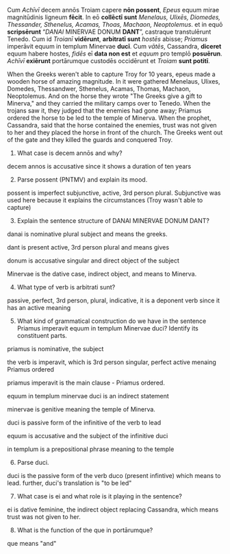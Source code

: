 Cum *Achīvī* decem annōs Troiam capere **nōn possent**, *Epeus* equum mirae magnitūdinis ligneum **fēcit**.
In eō **collēctī sunt** *Menelaus, Ulixēs, Diomedes, Thessander, Sthenelus, Acamas, Thoas, Machaon, Neoptolemus*.
et in equō **scripsērunt** “*DANAI* MINERVAE DONUM **DANT**”, castraque transtulērunt Tenedo.
Cum id *Troianī* **vidērunt**, **arbitratī sunt** *hostēs* abisse;
*Priamus* imperāvit equum in templum Minervae **ducī**.
Cum *vātēs*, Cassandra, **diceret** equum habere hostes, *fidēs* eī **data non est** et *equum* pro templō **posuērun**.
*Achīvī* **exiērunt** portārumque custodēs occidērunt et *Troiam* **sunt potitī**.

When the Greeks weren't able to capture Troy for 10 years,
epeus made a wooden horse of amazing magnitude.
In it were gathered Menelaus, Ulixes, Domedes, Thessandwer, Sthenelus, Acamas, Thomas, Machaon, Neoptolemus.
And on the horse they wrote "The Greeks give a gift to Minerva," and they carried the military camps over to Tenedo.
When the trojans saw it, they judged that the enemies had gone away;
Priamus ordered the horse to be led to the temple of Minerva.
When the prophet, Cassandra, said that the horse contained the enemies,
 trust was not given to her and they placed the horse in front of the church.
The Greeks went out of the gate
and they killed the guards and conquered Troy. 

1. What case is decem annōs and why?

decem annos is accusative since it shows a duration of ten years

2. Parse possent (PNTMV) and explain its mood.

possent is imperfect subjunctive, active, 3rd person plural. Subjunctive was used here because it explains the circumstances (Troy wasn't able to capture)

3. Explain the sentence structure of DANAI MINERVAE DONUM DANT?

danai is nominative plural subject and means the greeks. 

dant is present active, 3rd person plural and means gives

donum is accusative singular and direct object of the subject

Minervae is the dative case, indirect object, and means to Minerva. 

4. What type of verb is arbitrati sunt?

passive, perfect, 3rd person, plural, indicative, it is a deponent verb since it has an active meaning

5. What kind of grammatical construction do we have in the sentence Priamus imperavit equum in templum Minervae duci? Identify its constituent parts.

priamus is nominative, the subject

the verb is imperavit, which is 3rd person singular, perfect active menaing Priamus ordered

priamus imperavit is the main clause - Priamus ordered. 

equum in templum minervae duci is an indirect statement
    
   minervae is genitive meaning the temple of Minerva.
   
   duci is passive form of the infinitive of the verb to lead
   
   equum is accusative and the subject of the infinitive duci
   
   in templum is a prepositional phrase meaning to the temple

6. Parse duci.

duci is the passive form of the verb duco (present infintive) which means to lead. further, duci's translation is "to be led"

7. What case is ei and what role is it playing in the sentence?

ei is dative feminine, the indirect object replacing Cassandra, which means trust was not given to her. 

8. What is the function of the que in portārumque?

que means "and"

